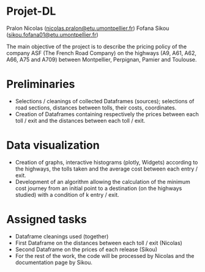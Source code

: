 # Projet-DL 
Pralon Nicolas (nicolas.pralon@etu.umontpellier.fr)
Fofana Sikou (sikou.fofana01@etu.umontpellier.fr)

The main objective of the project is to describe the pricing policy of the company ASF (The French Road Company) on the highways (A9, A61, A62, A66, A75 and A709)
between Montpellier, Perpignan, Pamier and Toulouse.
# Preliminaries
- Selections / cleanings of collected Dataframes (sources); selections of road sections, distances between tolls, their costs, coordinates.
- Creation of Dataframes containing respectively the prices between each toll / exit and the distances between each toll / exit.
# Data visualization
- Creation of graphs, interactive histograms (plotly, Widgets) according to the highways, the tolls taken and the average cost between each entry / exit.
- Development of an algorithm allowing the calculation of the minimum cost journey from an initial point to a destination (on the highways studied) with a condition of k entry / exit.
# Assigned tasks
- Dataframe cleanings used (together)
- First Dataframe on the distances between each toll / exit (Nicolas)
- Second Dataframe on the prices of each release (Sikou)
- For the rest of the work, the code will be processed by Nicolas and the documentation page by Sikou.
